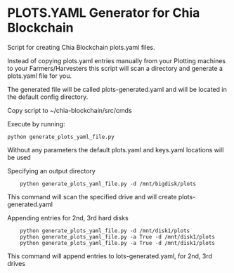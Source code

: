 # PLOTS.YAML Generator for Chia Blockchain

Script for creating Chia Blockchain plots.yaml files.

Instead of copying plots.yaml entries manually from your Plotting machines to your Farmers/Harvesters this script will scan a directory and generate a plots.yaml file for you.

The generated file will be called plots-generated.yaml and will be located in the default config directory.

Copy script to ~/chia-blockchain/src/cmds

Execute by running: 
```
python generate_plots_yaml_file.py 
```
Without any parameters the default plots.yaml and keys.yaml locations will be used

Specifying an output directory
```
    python generate_plots_yaml_file.py -d /mnt/bigdisk/plots
```    
This command will scan the specified drive and will create plots-generated.yaml

Appending entries for 2nd, 3rd hard disks
```
    python generate_plots_yaml_file.py -d /mnt/disk1/plots
    python generate_plots_yaml_file.py -a True -d /mnt/disk1/plots
    python generate_plots_yaml_file.py -a True -d /mnt/disk1/plots
```    
This command will append entries to lots-generated.yaml, for 2nd, 3rd drives


